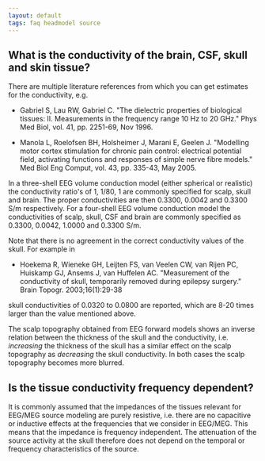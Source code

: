 ```yaml
---
layout: default
tags: faq headmodel source
---
```



## What is the conductivity of the brain, CSF, skull and skin tissue?

There are multiple literature references from which you can get estimates for the conductivity, e.g. 


*  Gabriel S, Lau RW, Gabriel C. "The dielectric properties of biological tissues: II. Measurements in the frequency range 10 Hz to 20 GHz." Phys Med Biol, vol. 41, pp. 2251-69, Nov 1996.  

*  Manola L, Roelofsen BH, Holsheimer J, Marani E, Geelen J. "Modelling motor cortex stimulation for chronic pain control: electrical potential field, activating functions and responses of simple nerve fibre models." Med Biol Eng Comput, vol. 43, pp. 335-43, May 2005. 

In a three-shell EEG volume conduction model (either spherical or realistic) the conductivity ratio's of 1, 1/80, 1 are commonly specified for scalp, skull and brain. The proper conductivities are then 0.3300, 0.0042 and 0.3300 S/m respectively. For a four-shell EEG volume conduction model the conductivities of scalp, skull, CSF and brain are commonly specified as 0.3300, 0.0042, 1.0000 and 0.3300 S/m. 

Note that there is no agreement in the correct conductivity values of the skull. For example in 


*  Hoekema R, Wieneke GH, Leijten FS, van Veelen CW, van Rijen PC, Huiskamp GJ, Ansems J, van Huffelen AC. "Measurement of the conductivity of skull, temporarily removed during epilepsy surgery." Brain Topogr. 2003;16(1):29-38

skull conductivities of 0.0320 to 0.0800 are reported, which are 8-20 times larger than the value mentioned above.

The scalp topography obtained from EEG forward models shows an inverse relation between the thickness of the skull and the conductivity, i.e. *increasing* the thickness of the skull has a similar effect on the scalp topography as *decreasing* the skull conductivity. In both cases the scalp topography becomes more blurred. 

 
## Is the tissue conductivity frequency dependent?

It is commonly assumed that the impedances of the tissues relevant for EEG/MEG source modeling are purely resistive, i.e. there are no capacitive or inductive effects at the frequencies that we consider in EEG/MEG. This means that the impedance is frequency independent. The attenuation of the source activity at the skull therefore does not depend on the temporal or frequency characteristics of the source.



